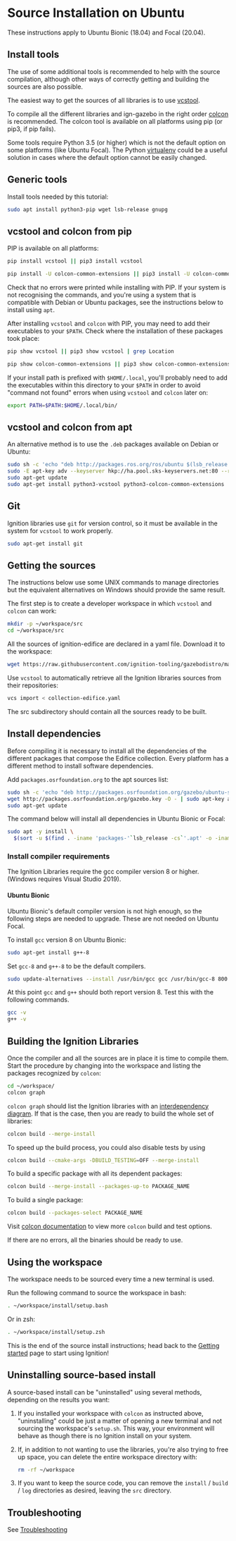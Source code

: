 # Source Installation on Ubuntu

These instructions apply to Ubuntu Bionic (18.04) and Focal (20.04).

## Install tools

The use of some additional tools is recommended to help with the source compilation,
although other ways of correctly getting and building the sources are also possible.

The easiest way to get the sources of all libraries is to use
[vcstool](https://github.com/dirk-thomas/vcstool).

To compile all the different libraries and ign-gazebo in the right order
[colcon](https://colcon.readthedocs.io/en/released/) is recommended.
The colcon tool is available on all platforms using pip (or pip3, if pip fails).

Some tools require Python 3.5 (or higher) which is not the default option on some
platforms (like Ubuntu Focal). The Python
[virtualenv](https://virtualenv.pypa.io/en/latest/) could be a useful solution in
cases where the default option cannot be easily changed.

## Generic tools

Install tools needed by this tutorial:

```bash
sudo apt install python3-pip wget lsb-release gnupg
```

## vcstool and colcon from pip

PIP is available on all platforms:

```bash
pip install vcstool || pip3 install vcstool
```

```bash
pip install -U colcon-common-extensions || pip3 install -U colcon-common-extensions
```

Check that no errors were printed while installing with PIP. If your system is not recognising the commands, and you're using a system that is compatible with Debian or Ubuntu packages, see the instructions below to install using `apt`.

After installing `vcstool` and `colcon` with PIP, you may need to add their executables to your `$PATH`.
Check where the installation of these packages took place:

```bash
pip show vcstool || pip3 show vcstool | grep Location

pip show colcon-common-extensions || pip3 show colcon-common-extensions | grep Location
```

If your install path is prefixed with `$HOME/.local`, you'll probably need to add the executables within this directory to your `$PATH` in order to avoid "command not found" errors when using `vcstool` and `colcon` later on:

```bash
export PATH=$PATH:$HOME/.local/bin/
```

## vcstool and colcon from apt

An alternative method is to use the `.deb` packages available on Debian or Ubuntu:

```bash
sudo sh -c 'echo "deb http://packages.ros.org/ros/ubuntu $(lsb_release -sc) main" > /etc/apt/sources.list.d/ros-latest.list'
sudo -E apt-key adv --keyserver hkp://ha.pool.sks-keyservers.net:80 --recv-key C1CF6E31E6BADE8868B172B4F42ED6FBAB17C654
sudo apt-get update
sudo apt-get install python3-vcstool python3-colcon-common-extensions
```

## Git

Ignition libraries use `git` for version control, so it must be available
in the system for `vcstool` to work properly.

```bash
sudo apt-get install git
```

## Getting the sources

The instructions below use some UNIX commands to manage directories but the
equivalent alternatives on Windows should provide the same result.

The first step is to create a developer workspace in which `vcstool` and
`colcon` can work:

```bash
mkdir -p ~/workspace/src
cd ~/workspace/src
```

All the sources of ignition-edifice are declared in a yaml file. Download
it to the workspace:

```bash
wget https://raw.githubusercontent.com/ignition-tooling/gazebodistro/master/collection-edifice.yaml
```

Use `vcstool` to automatically retrieve all the Ignition libraries sources from
their repositories:

```bash
vcs import < collection-edifice.yaml
```

The src subdirectory should contain all the sources ready to be built.

## Install dependencies

Before compiling it is necessary to install all the dependencies of the different
packages that compose the Edifice collection. Every platform has a different
method to install software dependencies.

Add `packages.osrfoundation.org` to the apt sources list:

```bash
sudo sh -c 'echo "deb http://packages.osrfoundation.org/gazebo/ubuntu-stable `lsb_release -cs` main" > /etc/apt/sources.list.d/gazebo-stable.list'
wget http://packages.osrfoundation.org/gazebo.key -O - | sudo apt-key add -
sudo apt-get update
```

The command below will install all dependencies in Ubuntu Bionic or Focal:

```bash
sudo apt -y install \
  $(sort -u $(find . -iname 'packages-'`lsb_release -cs`'.apt' -o -iname 'packages.apt' | grep -v '/\.git/') | sed '/ignition\|sdf/d' | tr '\n' ' ')
```

### Install compiler requirements

The Ignition Libraries require the gcc compiler version 8 or higher.
(Windows requires Visual Studio 2019).

#### Ubuntu Bionic

Ubuntu Bionic's default compiler version is not high enough, so the following
steps are needed to upgrade. These are not needed on Ubuntu Focal.

To install `gcc` version 8 on Ubuntu Bionic:

```bash
sudo apt-get install g++-8
```

Set `gcc-8` and `g++-8` to be the default compilers.

```bash
sudo update-alternatives --install /usr/bin/gcc gcc /usr/bin/gcc-8 800 --slave /usr/bin/g++ g++ /usr/bin/g++-8 --slave /usr/bin/gcov gcov /usr/bin/gcov-8
```

At this point `gcc`  and `g++` should both report version 8. Test this with
the following commands.

```bash
gcc -v
g++ -v
```

## Building the Ignition Libraries

Once the compiler and all the sources are in place it is time to compile them.
Start the procedure by changing into the workspace and listing the packages
recognized by `colcon`:

```bash
cd ~/workspace/
colcon graph
```

`colcon graph` should list the Ignition libraries with an
[interdependency diagram](https://colcon.readthedocs.io/en/released/reference/verb/graph.html#example-output).
If that is the case, then you are ready
to build the whole set of libraries:

```bash
colcon build --merge-install
```

To speed up the build process, you could also disable tests by using

```bash
colcon build --cmake-args -DBUILD_TESTING=OFF --merge-install
```

To build a specific package with all its dependent packages:

```bash
colcon build --merge-install --packages-up-to PACKAGE_NAME
```

To build a single package:

```bash
colcon build --packages-select PACKAGE_NAME
```

Visit [colcon documentation](https://colcon.readthedocs.io/en/released/#) to view more `colcon` build and test options.

If there are no errors, all the binaries should be ready to use.

## Using the workspace

The workspace needs to be sourced every time a new terminal is used.

Run the following command to source the workspace in bash:

```bash
. ~/workspace/install/setup.bash
```

Or in zsh:

```zsh
. ~/workspace/install/setup.zsh
```

This is the end of the source install instructions; head back to the [Getting started](getting_started.html)
page to start using Ignition!

## Uninstalling source-based install

A source-based install can be "uninstalled" using several methods, depending on
the results you want:

  1. If you installed your workspace with `colcon` as instructed above, "uninstalling"
     could be just a matter of opening a new terminal and not sourcing the
     workspace's `setup.sh`. This way, your environment will behave as though
     there is no Ignition install on your system.

  2. If, in addition to not wanting to use the libraries, you're also trying to
     free up space, you can delete the entire workspace directory with:

     ```bash
     rm -rf ~/workspace
     ```

  3. If you want to keep the source code, you can remove the
     `install` / `build` / `log` directories as desired, leaving the `src` directory.

## Troubleshooting

See [Troubleshooting](troubleshooting)
